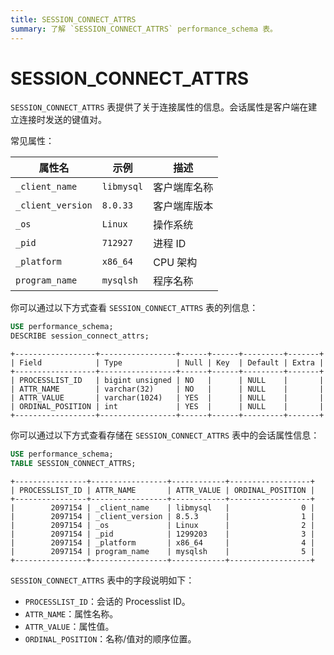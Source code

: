 ```yaml
---
title: SESSION_CONNECT_ATTRS
summary: 了解 `SESSION_CONNECT_ATTRS` performance_schema 表。
---
```


# SESSION\_CONNECT\_ATTRS

`SESSION_CONNECT_ATTRS` 表提供了关于连接属性的信息。会话属性是客户端在建立连接时发送的键值对。

常见属性：

| 属性名            | 示例           | 描述                   |
|-------------------|---------------|------------------------|
| `_client_name`    | `libmysql`    | 客户端库名称           |
| `_client_version` | `8.0.33`      | 客户端库版本           |
| `_os`             | `Linux`       | 操作系统               |
| `_pid`            | `712927`      | 进程 ID                |
| `_platform`       | `x86_64`      | CPU 架构               |
| `program_name`    | `mysqlsh`     | 程序名称               |

你可以通过以下方式查看 `SESSION_CONNECT_ATTRS` 表的列信息：


```sql
USE performance_schema;
DESCRIBE session_connect_attrs;
```

```
+------------------+-----------------+------+------+---------+-------+
| Field            | Type            | Null | Key  | Default | Extra |
+------------------+-----------------+------+------+---------+-------+
| PROCESSLIST_ID   | bigint unsigned | NO   |      | NULL    |       |
| ATTR_NAME        | varchar(32)     | NO   |      | NULL    |       |
| ATTR_VALUE       | varchar(1024)   | YES  |      | NULL    |       |
| ORDINAL_POSITION | int             | YES  |      | NULL    |       |
+------------------+-----------------+------+------+---------+-------+
```

你可以通过以下方式查看存储在 `SESSION_CONNECT_ATTRS` 表中的会话属性信息：


```sql
USE performance_schema;
TABLE SESSION_CONNECT_ATTRS;
```

```
+----------------+-----------------+------------+------------------+
| PROCESSLIST_ID | ATTR_NAME       | ATTR_VALUE | ORDINAL_POSITION |
+----------------+-----------------+------------+------------------+
|        2097154 | _client_name    | libmysql   |                0 |
|        2097154 | _client_version | 8.5.3      |                1 |
|        2097154 | _os             | Linux      |                2 |
|        2097154 | _pid            | 1299203    |                3 |
|        2097154 | _platform       | x86_64     |                4 |
|        2097154 | program_name    | mysqlsh    |                5 |
+----------------+-----------------+------------+------------------+
```

`SESSION_CONNECT_ATTRS` 表中的字段说明如下：

* `PROCESSLIST_ID`：会话的 Processlist ID。
* `ATTR_NAME`：属性名称。
* `ATTR_VALUE`：属性值。
* `ORDINAL_POSITION`：名称/值对的顺序位置。
